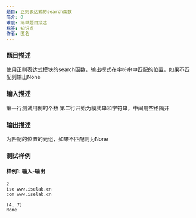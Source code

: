 ```yaml
---
题目: 正则表达式的search函数
简介: 0
难度: 简单题目描述
标签: 知识点
作者: 匿名
---
```


### 题目描述
使用正则表达式模块的search函数，输出模式在字符串中匹配的位置，如果不匹配则输出None


### 输入描述
第一行测试用例的个数
第二行开始为模式串和字符串，中间用空格隔开


### 输出描述

为匹配的位置的元组，如果不匹配则为None

### 测试样例

#### 样例1: 输入-输出

```
2
ise www.iselab.cn
com www.iselab.cn
```

```
(4, 7)
None
```

